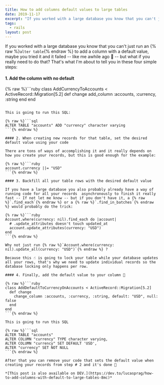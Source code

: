 ```yaml
---
title: How to add columns default values to large tables
date: 2019-11-17
excerpt: "If you worked with a large database you know that you can't just run an alter table to add a column with a default value, maybe you tried it and it failed -- like me awhile ago \U0001F915 -- but what if you really need to do that? That's what I'm about to tell you in these four simple steps."
tags:
  - rails
layout: post
---
```


If you worked with a large database you know that you can't just run an {% raw %}`alter table`{% endraw %} to add a column with a default value, maybe you tried it and it failed -- like me awhile ago 🤕 --  but what if you really need to do that? That's what I'm about to tell you in these four simple steps:

#### 1. Add the column with no default

{% raw %}```ruby
class AddCurrencyToAccounts < ActiveRecord::Migration[5.2]
  def change
    add_column :accounts, :currency, :string
  end
end
```{% endraw %}

This is going to run this SQL:

{% raw %}```sql
ALTER TABLE "accounts" ADD "currency" character varying
```{% endraw %}

#### 2. When creating new records for that table, set the desired default value using your code

There are tons of ways of accomplishing it and it really depends on how you create your records, but this is good enough for the example:

{% raw %}```ruby
account.currency ||= "USD"
```{% endraw %}

#### 3. Backfill all your table rows with the desired default value

If you have a large database you also probably already have a way of running code for all your records  asynchronously to finish it really fast -- If not let me know -- but if you don't have it, a {% raw %}`.find_each`{% endraw %} or a {% raw %}`.find_in_batches`{% endraw %} would probably do the trick:

{% raw %}```ruby
Account.where(currency: nil).find_each do |account|
  # .update_attributes doesn't touch updated_at
  account.update_attributes(currency: "USD")
end
```{% endraw %}

Why not just run {% raw %}`Account.where(currency: nil).update_all(currency: "USD")`{% endraw %} ?

Because this ☝️ is going to lock your table while your database updates all your rows, that's why we need to update individual records so the database locking only happens per row.

#### 4. Finally, add the default value to your column 🎉

{% raw %}```ruby
class AddDefaultToCurrencyOnAccounts < ActiveRecord::Migration[5.2]
  def change
    change_column :accounts, :currency, :string, default: "USD", null: false
  end
end
```{% endraw %}

This is going to run this SQL

{% raw %}```sql
ALTER TABLE "accounts"
ALTER COLUMN "currency" TYPE character varying,
ALTER COLUMN "currency" SET DEFAULT 'USD',
ALTER "currency" SET NOT NULL
```{% endraw %}

After that you can remove your code that sets the default value when creating your records from step # 2 and it's done 🎉

*[This post is also available on DEV.](https://dev.to/lucasprag/how-to-add-columns-with-default-to-large-tables-8mc)*


